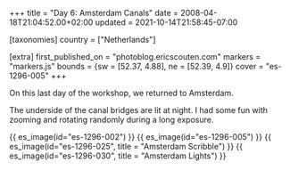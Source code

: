 +++
title = "Day 6: Amsterdam Canals"
date = 2008-04-18T21:04:52.00+02:00
updated = 2021-10-14T21:58:45-07:00

[taxonomies]
country = ["Netherlands"]

[extra]
first_published_on = "photoblog.ericscouten.com"
markers = "markers.js"
bounds = {sw = [52.37, 4.88], ne = [52.39, 4.9]}
cover = "es-1296-005"
+++

On this last day of the workshop, we returned to Amsterdam.

<!-- more -->

The underside of the canal bridges are lit at night. I had some fun with zooming and rotating randomly during a long exposure.

{{ es_image(id="es-1296-002") }}
{{ es_image(id="es-1296-005") }}
{{ es_image(id="es-1296-025", title = "Amsterdam Scribble") }}
{{ es_image(id="es-1296-030", title = "Amsterdam Lights") }}
